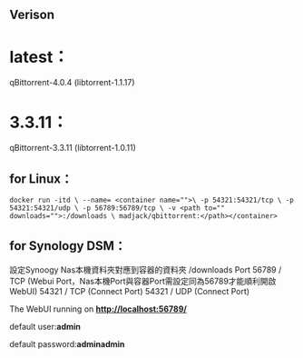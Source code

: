 ## **Verison**
# latest：
qBittorrent-4.0.4 (libtorrent-1.1.17)

# 3.3.11：
qBittorrent-3.3.11 (libtorrent-1.0.11)

## **for Linux：**
`docker run -itd \ --name= <container name="">\ -p 54321:54321/tcp \ -p 54321:54321/udp \ -p 56789:56789/tcp \ -v <path to="" downloads="">:/downloads \ madjack/qbittorrent:</path></container>`

## **for Synology DSM：**
設定Synoogy Nas本機資料夾對應到容器的資料夾 /downloads
Port 56789 / TCP (Webui Port，Nas本機Port與容器Port需設定同為56789才能順利開啟WebUI)
54321 / TCP (Connect Port)
54321 / UDP (Connect Port)

The WebUI running on **<http://localhost:56789/>**

default user:**admin** 

default password:**adminadmin**


